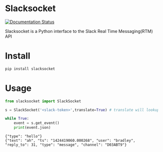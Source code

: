 # Slacksocket

[![Documentation Status](https://readthedocs.org/projects/slacksocket/badge/?version=latest)](https://readthedocs.org/projects/slacksocket/?badge=latest)

Slacksocket is a Python interface to the Slack Real Time Messaging(RTM) API

# Install

```bash
pip install slacksocket
```

# Usage

```python
from slacksocket import SlackSocket

s = SlackSocket('<slack-token>',translate=True) # translate will lookup and replace user and channel IDs with their human-readable names. default true. 

while True:
    event = s.get_event()
    print(event.json)
```

```
{"type": "hello"}
{"text": "ah", "ts": "1424419060.000268", "user": "bradley", "reply_to": 31, "type": "message", "channel": "D03ABT9"}
```
